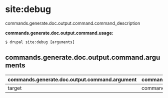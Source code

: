 # site:debug
commands.generate.doc.output.command.command_description

**commands.generate.doc.output.command.usage:**
```
$ drupal site:debug [arguments] 
```


## commands.generate.doc.output.command.arguments
commands.generate.doc.output.command.argument | commands.generate.doc.output.command.details
---------|-------------
target | commands.site.debug.options.target

